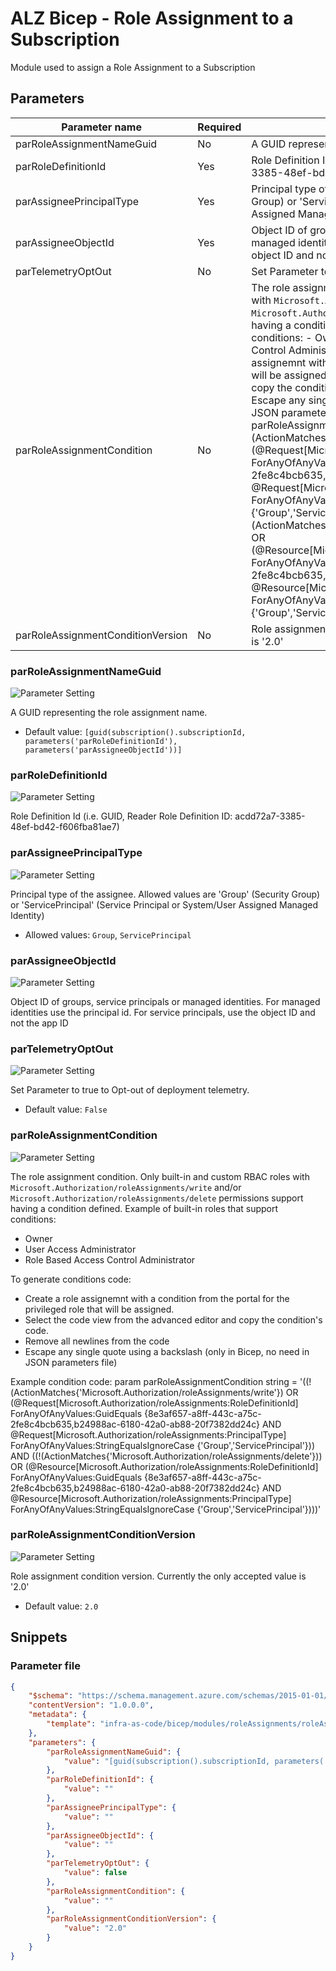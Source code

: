 # ALZ Bicep - Role Assignment to a Subscription

Module used to assign a Role Assignment to a Subscription

## Parameters

Parameter name | Required | Description
-------------- | -------- | -----------
parRoleAssignmentNameGuid | No       | A GUID representing the role assignment name.
parRoleDefinitionId | Yes      | Role Definition Id (i.e. GUID, Reader Role Definition ID: acdd72a7-3385-48ef-bd42-f606fba81ae7)
parAssigneePrincipalType | Yes      | Principal type of the assignee. Allowed values are 'Group' (Security Group) or 'ServicePrincipal' (Service Principal or System/User Assigned Managed Identity)
parAssigneeObjectId | Yes      | Object ID of groups, service principals or managed identities. For managed identities use the principal id. For service principals, use the object ID and not the app ID
parTelemetryOptOut | No       | Set Parameter to true to Opt-out of deployment telemetry.
parRoleAssignmentCondition | No       | The role assignment condition. Only built-in and custom RBAC roles with `Microsoft.Authorization/roleAssignments/write` and/or `Microsoft.Authorization/roleAssignments/delete` permissions support having a condition defined. Example of built-in roles that support conditions: - Owner - User Access Administrator - Role Based Access Control Administrator  To generate conditions code: - Create a role assignemnt with a condition from the portal for the privileged role that will be assigned. - Select the code view from the advanced editor and copy the condition's code. - Remove all newlines from the code - Escape any single quote using a backslash (only in Bicep, no need in JSON parameters file)  Example condition code: param parRoleAssignmentCondition string = '((!(ActionMatches{\'Microsoft.Authorization/roleAssignments/write\'}) OR (@Request[Microsoft.Authorization/roleAssignments:RoleDefinitionId] ForAnyOfAnyValues:GuidEquals {8e3af657-a8ff-443c-a75c-2fe8c4bcb635,b24988ac-6180-42a0-ab88-20f7382dd24c} AND @Request[Microsoft.Authorization/roleAssignments:PrincipalType] ForAnyOfAnyValues:StringEqualsIgnoreCase {\'Group\',\'ServicePrincipal\'})) AND ((!(ActionMatches{\'Microsoft.Authorization/roleAssignments/delete\'})) OR (@Resource[Microsoft.Authorization/roleAssignments:RoleDefinitionId] ForAnyOfAnyValues:GuidEquals {8e3af657-a8ff-443c-a75c-2fe8c4bcb635,b24988ac-6180-42a0-ab88-20f7382dd24c} AND @Resource[Microsoft.Authorization/roleAssignments:PrincipalType] ForAnyOfAnyValues:StringEqualsIgnoreCase {'Group','ServicePrincipal'})))' 
parRoleAssignmentConditionVersion | No       | Role assignment condition version. Currently the only accepted value is '2.0'

### parRoleAssignmentNameGuid

![Parameter Setting](https://img.shields.io/badge/parameter-optional-green?style=flat-square)

A GUID representing the role assignment name.

- Default value: `[guid(subscription().subscriptionId, parameters('parRoleDefinitionId'), parameters('parAssigneeObjectId'))]`

### parRoleDefinitionId

![Parameter Setting](https://img.shields.io/badge/parameter-required-orange?style=flat-square)

Role Definition Id (i.e. GUID, Reader Role Definition ID: acdd72a7-3385-48ef-bd42-f606fba81ae7)

### parAssigneePrincipalType

![Parameter Setting](https://img.shields.io/badge/parameter-required-orange?style=flat-square)

Principal type of the assignee. Allowed values are 'Group' (Security Group) or 'ServicePrincipal' (Service Principal or System/User Assigned Managed Identity)

- Allowed values: `Group`, `ServicePrincipal`

### parAssigneeObjectId

![Parameter Setting](https://img.shields.io/badge/parameter-required-orange?style=flat-square)

Object ID of groups, service principals or managed identities. For managed identities use the principal id. For service principals, use the object ID and not the app ID

### parTelemetryOptOut

![Parameter Setting](https://img.shields.io/badge/parameter-optional-green?style=flat-square)

Set Parameter to true to Opt-out of deployment telemetry.

- Default value: `False`

### parRoleAssignmentCondition

![Parameter Setting](https://img.shields.io/badge/parameter-optional-green?style=flat-square)

The role assignment condition. Only built-in and custom RBAC roles with `Microsoft.Authorization/roleAssignments/write` and/or `Microsoft.Authorization/roleAssignments/delete` permissions support having a condition defined.
Example of built-in roles that support conditions:
- Owner
- User Access Administrator
- Role Based Access Control Administrator

To generate conditions code:
- Create a role assignemnt with a condition from the portal for the privileged role that will be assigned.
- Select the code view from the advanced editor and copy the condition's code.
- Remove all newlines from the code
- Escape any single quote using a backslash (only in Bicep, no need in JSON parameters file)

Example condition code:
param parRoleAssignmentCondition string = '((!(ActionMatches{\'Microsoft.Authorization/roleAssignments/write\'}) OR (@Request[Microsoft.Authorization/roleAssignments:RoleDefinitionId] ForAnyOfAnyValues:GuidEquals {8e3af657-a8ff-443c-a75c-2fe8c4bcb635,b24988ac-6180-42a0-ab88-20f7382dd24c} AND @Request[Microsoft.Authorization/roleAssignments:PrincipalType] ForAnyOfAnyValues:StringEqualsIgnoreCase {\'Group\',\'ServicePrincipal\'})) AND ((!(ActionMatches{\'Microsoft.Authorization/roleAssignments/delete\'})) OR (@Resource[Microsoft.Authorization/roleAssignments:RoleDefinitionId] ForAnyOfAnyValues:GuidEquals {8e3af657-a8ff-443c-a75c-2fe8c4bcb635,b24988ac-6180-42a0-ab88-20f7382dd24c} AND @Resource[Microsoft.Authorization/roleAssignments:PrincipalType] ForAnyOfAnyValues:StringEqualsIgnoreCase {'Group','ServicePrincipal'})))'


### parRoleAssignmentConditionVersion

![Parameter Setting](https://img.shields.io/badge/parameter-optional-green?style=flat-square)

Role assignment condition version. Currently the only accepted value is '2.0'

- Default value: `2.0`

## Snippets

### Parameter file

```json
{
    "$schema": "https://schema.management.azure.com/schemas/2015-01-01/deploymentParameters.json#",
    "contentVersion": "1.0.0.0",
    "metadata": {
        "template": "infra-as-code/bicep/modules/roleAssignments/roleAssignmentSubscription.json"
    },
    "parameters": {
        "parRoleAssignmentNameGuid": {
            "value": "[guid(subscription().subscriptionId, parameters('parRoleDefinitionId'), parameters('parAssigneeObjectId'))]"
        },
        "parRoleDefinitionId": {
            "value": ""
        },
        "parAssigneePrincipalType": {
            "value": ""
        },
        "parAssigneeObjectId": {
            "value": ""
        },
        "parTelemetryOptOut": {
            "value": false
        },
        "parRoleAssignmentCondition": {
            "value": ""
        },
        "parRoleAssignmentConditionVersion": {
            "value": "2.0"
        }
    }
}
```
